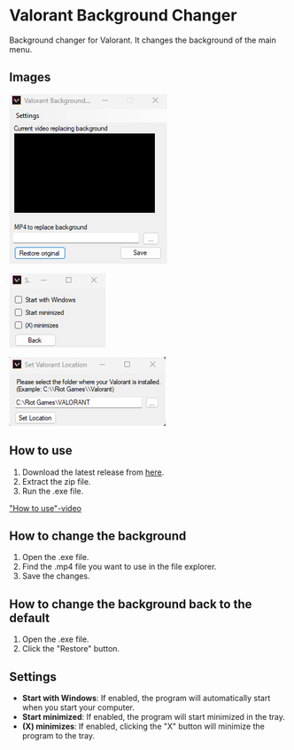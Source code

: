 # Valorant Background Changer

Background changer for Valorant. It changes the background of the main menu.

## Images

![Menu](https://github.com/RealSoerensen/ValorantBackgroundChanger/blob/master/Images/Menu.png)

![Settings](https://github.com/RealSoerensen/ValorantBackgroundChanger/blob/master/Images/Settings.png)

![SetLocation](https://github.com/RealSoerensen/ValorantBackgroundChanger/blob/master/Images/SetLocation.png)

## How to use

1. Download the latest release from [here](https://github.com/RealSoerensen/ValorantBackgroundChanger/releases/tag/Releases).
2. Extract the zip file.
3. Run the .exe file.

["How to use"-video](https://youtu.be/xQaO8MXre3o)

## How to change the background

1. Open the .exe file.
2. Find the .mp4 file you want to use in the file explorer.
3. Save the changes.

## How to change the background back to the default

1. Open the .exe file.
2. Click the "Restore" button.

## Settings

- **Start with Windows**: If enabled, the program will automatically start when you start your computer.
- **Start minimized**: If enabled, the program will start minimized in the tray.
- **(X) minimizes**: If enabled, clicking the "X" button will minimize the program to the tray.
